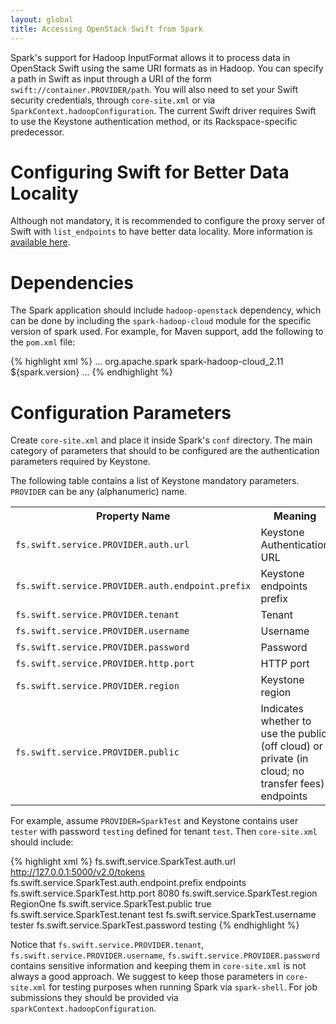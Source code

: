 ```yaml
---
layout: global
title: Accessing OpenStack Swift from Spark
---
```


Spark's support for Hadoop InputFormat allows it to process data in OpenStack Swift using the
same URI formats as in Hadoop. You can specify a path in Swift as input through a 
URI of the form <code>swift://container.PROVIDER/path</code>. You will also need to set your 
Swift security credentials, through <code>core-site.xml</code> or via
<code>SparkContext.hadoopConfiguration</code>.
The current Swift driver requires Swift to use the Keystone authentication method, or
its Rackspace-specific predecessor.

# Configuring Swift for Better Data Locality

Although not mandatory, it is recommended to configure the proxy server of Swift with
<code>list_endpoints</code> to have better data locality. More information is
[available here](https://github.com/openstack/swift/blob/master/swift/common/middleware/list_endpoints.py).


# Dependencies

The Spark application should include <code>hadoop-openstack</code> dependency, which can
be done by including the `spark-hadoop-cloud` module for the specific version of spark used.
For example, for Maven support, add the following to the <code>pom.xml</code> file:

{% highlight xml %}
<dependencyManagement>
  ...
  <dependency>
    <groupId>org.apache.spark</groupId>
    <artifactId>spark-hadoop-cloud_2.11</artifactId>
    <version>${spark.version}</version>
  </dependency>
  ...
</dependencyManagement>
{% endhighlight %}

# Configuration Parameters

Create <code>core-site.xml</code> and place it inside Spark's <code>conf</code> directory.
The main category of parameters that should to be configured are the authentication parameters
required by Keystone.

The following table  contains a list of Keystone mandatory parameters. <code>PROVIDER</code> can be
any (alphanumeric) name.

<table class="table">
<tr><th>Property Name</th><th>Meaning</th><th>Required</th></tr>
<tr>
  <td><code>fs.swift.service.PROVIDER.auth.url</code></td>
  <td>Keystone Authentication URL</td>
  <td>Mandatory</td>
</tr>
<tr>
  <td><code>fs.swift.service.PROVIDER.auth.endpoint.prefix</code></td>
  <td>Keystone endpoints prefix</td>
  <td>Optional</td>
</tr>
<tr>
  <td><code>fs.swift.service.PROVIDER.tenant</code></td>
  <td>Tenant</td>
  <td>Mandatory</td>
</tr>
<tr>
  <td><code>fs.swift.service.PROVIDER.username</code></td>
  <td>Username</td>
  <td>Mandatory</td>
</tr>
<tr>
  <td><code>fs.swift.service.PROVIDER.password</code></td>
  <td>Password</td>
  <td>Mandatory</td>
</tr>
<tr>
  <td><code>fs.swift.service.PROVIDER.http.port</code></td>
  <td>HTTP port</td>
  <td>Mandatory</td>
</tr>
<tr>
  <td><code>fs.swift.service.PROVIDER.region</code></td>
  <td>Keystone region</td>
  <td>Mandatory</td>
</tr>
<tr>
  <td><code>fs.swift.service.PROVIDER.public</code></td>
  <td>Indicates whether to use the public (off cloud) or private (in cloud; no transfer fees) endpoints</td>
  <td>Mandatory</td>
</tr>
</table>

For example, assume <code>PROVIDER=SparkTest</code> and Keystone contains user <code>tester</code> with password <code>testing</code>
defined for tenant <code>test</code>. Then <code>core-site.xml</code> should include:

{% highlight xml %}
<configuration>
  <property>
    <name>fs.swift.service.SparkTest.auth.url</name>
    <value>http://127.0.0.1:5000/v2.0/tokens</value>
  </property>
  <property>
    <name>fs.swift.service.SparkTest.auth.endpoint.prefix</name>
    <value>endpoints</value>
  </property>
    <name>fs.swift.service.SparkTest.http.port</name>
    <value>8080</value>
  </property>
  <property>
    <name>fs.swift.service.SparkTest.region</name>
    <value>RegionOne</value>
  </property>
  <property>
    <name>fs.swift.service.SparkTest.public</name>
    <value>true</value>
  </property>
  <property>
    <name>fs.swift.service.SparkTest.tenant</name>
    <value>test</value>
  </property>
  <property>
    <name>fs.swift.service.SparkTest.username</name>
    <value>tester</value>
  </property>
  <property>
    <name>fs.swift.service.SparkTest.password</name>
    <value>testing</value>
  </property>
</configuration>
{% endhighlight %}

Notice that
<code>fs.swift.service.PROVIDER.tenant</code>,
<code>fs.swift.service.PROVIDER.username</code>, 
<code>fs.swift.service.PROVIDER.password</code> contains sensitive information and keeping them in
<code>core-site.xml</code> is not always a good approach.
We suggest to keep those parameters in <code>core-site.xml</code> for testing purposes when running Spark
via <code>spark-shell</code>.
For job submissions they should be provided via <code>sparkContext.hadoopConfiguration</code>.
